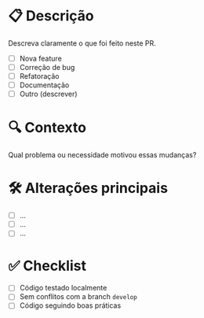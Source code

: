 # 📋 Descrição

Descreva claramente o que foi feito neste PR.

- [ ] Nova feature
- [ ] Correção de bug
- [ ] Refatoração
- [ ] Documentação
- [ ] Outro (descrever)

# 🔍 Contexto

Qual problema ou necessidade motivou essas mudanças?

# 🛠️ Alterações principais

- [ ] ...
- [ ] ...
- [ ] ...

# ✅ Checklist

- [ ] Código testado localmente
- [ ] Sem conflitos com a branch `develop`
- [ ] Código seguindo boas práticas
